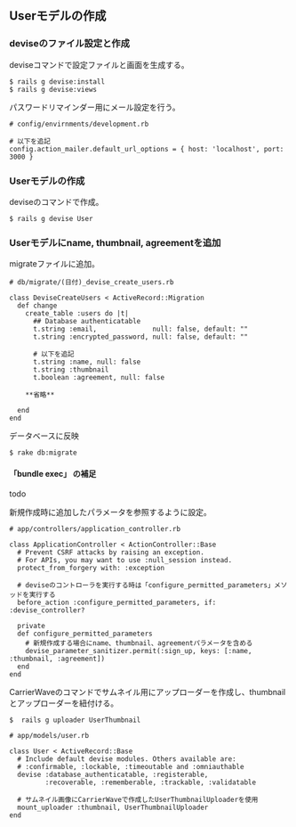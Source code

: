 ## Userモデルの作成

### deviseのファイル設定と作成

deviseコマンドで設定ファイルと画面を生成する。
```
$ rails g devise:install
$ rails g devise:views
```

パスワードリマインダー用にメール設定を行う。
```
# config/envirnments/development.rb

# 以下を追記
config.action_mailer.default_url_options = { host: 'localhost', port: 3000 }

```

### Userモデルの作成

deviseのコマンドで作成。
```
$ rails g devise User
```

### Userモデルにname, thumbnail, agreementを追加

migrateファイルに追加。
```
# db/migrate/(日付)_devise_create_users.rb

class DeviseCreateUsers < ActiveRecord::Migration
  def change
    create_table :users do |t|
      ## Database authenticatable
      t.string :email,              null: false, default: ""
      t.string :encrypted_password, null: false, default: ""

      # 以下を追記
      t.string :name, null: false
      t.string :thumbnail
      t.boolean :agreement, null: false

    **省略**

  end
end
```

データベースに反映
```
$ rake db:migrate
```

#### 「bundle exec」 の補足
todo

新規作成時に追加したパラメータを参照するように設定。
```
# app/controllers/application_controller.rb

class ApplicationController < ActionController::Base
  # Prevent CSRF attacks by raising an exception.
  # For APIs, you may want to use :null_session instead.
  protect_from_forgery with: :exception

  # deviseのコントローラを実行する時は「configure_permitted_parameters」メソッドを実行する
  before_action :configure_permitted_parameters, if: :devise_controller?

  private
  def configure_permitted_parameters
    # 新規作成する場合にname、thumbnail、agreementパラメータを含める
    devise_parameter_sanitizer.permit(:sign_up, keys: [:name, :thumbnail, :agreement])
  end
end

```

CarrierWaveのコマンドでサムネイル用にアップローダーを作成し、thumbnailとアップローダーを紐付ける。
```
$  rails g uploader UserThumbnail
```
```
# app/models/user.rb

class User < ActiveRecord::Base
  # Include default devise modules. Others available are:
  # :confirmable, :lockable, :timeoutable and :omniauthable
  devise :database_authenticatable, :registerable,
         :recoverable, :rememberable, :trackable, :validatable

  # サムネイル画像にCarrierWaveで作成したUserThumbnailUploaderを使用
  mount_uploader :thumbnail, UserThumbnailUploader
end

```
